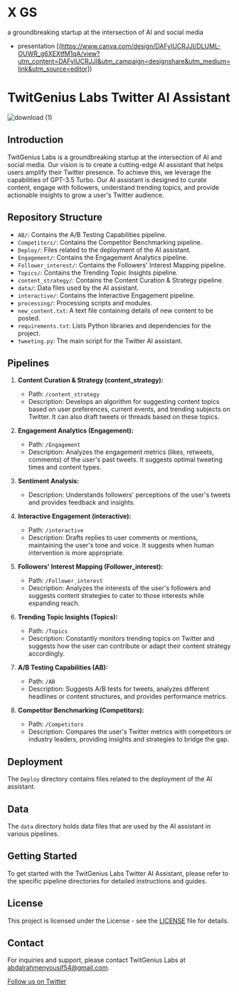 # X GS
a groundbreaking startup at the intersection of AI and social media
- presentation [(https://www.canva.com/design/DAFylUCRJJI/DLUML-OUWR_g6XEXtfM1qA/view?utm_content=DAFylUCRJJI&utm_campaign=designshare&utm_medium=link&utm_source=editor])
# TwitGenius Labs Twitter AI Assistant

![download (1)](https://github.com/abdalrahmenyousifMohamed/TwitGenius/assets/73138953/484ac957-ffe9-4dec-b5d8-6557fc39c34f)

## Introduction

TwitGenius Labs is a groundbreaking startup at the intersection of AI and social media. Our vision is to create a cutting-edge AI assistant that helps users amplify their Twitter presence. To achieve this, we leverage the capabilities of GPT-3.5 Turbo. Our AI assistant is designed to curate content, engage with followers, understand trending topics, and provide actionable insights to grow a user's Twitter audience.

## Repository Structure

- `AB/`: Contains the A/B Testing Capabilities pipeline.
- `Competitors/`: Contains the Competitor Benchmarking pipeline.
- `Deploy/`: Files related to the deployment of the AI assistant.
- `Engagement/`: Contains the Engagement Analytics pipeline.
- `Follower_interest/`: Contains the Followers' Interest Mapping pipeline.
- `Topics/`: Contains the Trending Topic Insights pipeline.
- `content_strategy/`: Contains the Content Curation & Strategy pipeline.
- `data/`: Data files used by the AI assistant.
- `interactive/`: Contains the Interactive Engagement pipeline.
- `processing/`: Processing scripts and modules.
- `new_content.txt`: A text file containing details of new content to be posted.
- `requirements.txt`: Lists Python libraries and dependencies for the project.
- `tweeting.py`: The main script for the Twitter AI assistant.

## Pipelines

1. **Content Curation & Strategy (content_strategy):**
   - Path: `/content_strategy`
   - Description: Develops an algorithm for suggesting content topics based on user preferences, current events, and trending subjects on Twitter. It can also draft tweets or threads based on these topics.

2. **Engagement Analytics (Engagement):**
   - Path: `/Engagement`
   - Description: Analyzes the engagement metrics (likes, retweets, comments) of the user's past tweets. It suggests optimal tweeting times and content types.

3. **Sentiment Analysis:**
   - Description: Understands followers' perceptions of the user's tweets and provides feedback and insights.

4. **Interactive Engagement (interactive):**
   - Path: `/interactive`
   - Description: Drafts replies to user comments or mentions, maintaining the user's tone and voice. It suggests when human intervention is more appropriate.

5. **Followers' Interest Mapping (Follower_interest):**
   - Path: `/Follower_interest`
   - Description: Analyzes the interests of the user's followers and suggests content strategies to cater to those interests while expanding reach.

6. **Trending Topic Insights (Topics):**
   - Path: `/Topics`
   - Description: Constantly monitors trending topics on Twitter and suggests how the user can contribute or adapt their content strategy accordingly.

7. **A/B Testing Capabilities (AB):**
   - Path: `/AB`
   - Description: Suggests A/B tests for tweets, analyzes different headlines or content structures, and provides performance metrics.

8. **Competitor Benchmarking (Competitors):**
   - Path: `/Competitors`
   - Description: Compares the user's Twitter metrics with competitors or industry leaders, providing insights and strategies to bridge the gap.

## Deployment

The `Deploy` directory contains files related to the deployment of the AI assistant.

## Data

The `data` directory holds data files that are used by the AI assistant in various pipelines.

## Getting Started

To get started with the TwitGenius Labs Twitter AI Assistant, please refer to the specific pipeline directories for detailed instructions and guides.

## License

This project is licensed under the  License - see the [LICENSE](LICENSE) file for details.

## Contact

For inquiries and support, please contact TwitGenius Labs at [abdalrahmenyousif54@gmail.com](mailto:abdalrahmenyousif54@gmail.com).

[Follow us on Twitter](https://twitter.com/abdo3445)

